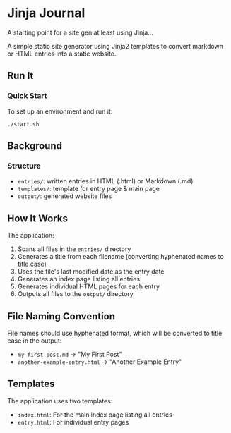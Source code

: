 # Jinja Journal

A starting point for a site gen
at least using Jinja...

A simple static site generator using Jinja2 templates to convert markdown or HTML entries into a static website.

## Run It

### Quick Start

To set up an environment and run it:

  ```
  ./start.sh
  ```

## Background

### Structure
   - `entries/`: written entries in HTML (.html) or Markdown (.md) 
   - `templates/`: template for entry page & main page
   - `output/`: generated website files


## How It Works

The application:
1. Scans all files in the `entries/` directory
2. Generates a title from each filename (converting hyphenated names to title case)
3. Uses the file's last modified date as the entry date
4. Generates an index page listing all entries
5. Generates individual HTML pages for each entry
6. Outputs all files to the `output/` directory

## File Naming Convention

File names should use hyphenated format, which will be converted to title case in the output:
- `my-first-post.md` → "My First Post"
- `another-example-entry.html` → "Another Example Entry"

## Templates

The application uses two templates:
- `index.html`: For the main index page listing all entries
- `entry.html`: For individual entry pages